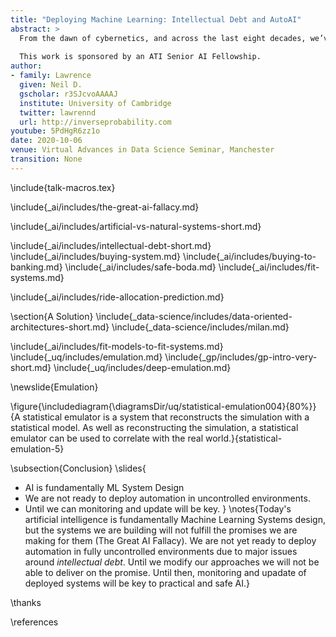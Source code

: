 ```yaml
---
title: "Deploying Machine Learning: Intellectual Debt and AutoAI"
abstract: >
  From the dawn of cybernetics, and across the last eight decades, we’ve worked to make machine learning methods successful. But now that these methods are being widely adopted we need to deal with the consequences of success. Many of those consequences can only be understood when a holistic approach to the machine learning problem is considered: the deployment of a method within a context for a particular objective. In this circumstance, it’s easy to see that questions of interpretability, fairness and transparency are all contextual. In this talk we summarize this challenge using Jonathan Zittrain’s term of “intellectual debt”, we discuss how it pans out in reality and how this challenge could be addressed using machine learning techniques to give us “Auto AI”.
  
  This work is sponsored by an ATI Senior AI Fellowship.
author:
- family: Lawrence
  given: Neil D.
  gscholar: r3SJcvoAAAAJ
  institute: University of Cambridge
  twitter: lawrennd
  url: http://inverseprobability.com
youtube: 5PdHgR6zz1o
date: 2020-10-06
venue: Virtual Advances in Data Science Seminar, Manchester
transition: None
---
```


\include{talk-macros.tex}

\include{_ai/includes/the-great-ai-fallacy.md}

\include{_ai/includes/artificial-vs-natural-systems-short.md}

\include{_ai/includes/intellectual-debt-short.md}
\include{_ai/includes/buying-system.md}
\include{_ai/includes/buying-to-banking.md}
\include{_ai/includes/safe-boda.md}
\include{_ai/includes/fit-systems.md}

\include{_ai/includes/ride-allocation-prediction.md}

\section{A Solution}
\include{_data-science/includes/data-oriented-architectures-short.md}
\include{_data-science/includes/milan.md}

\include{_ai/includes/fit-models-to-fit-systems.md}
\include{_uq/includes/emulation.md}
\include{_gp/includes/gp-intro-very-short.md}
\include{_uq/includes/deep-emulation.md}


\newslide{Emulation}

\figure{\includediagram{\diagramsDir/uq/statistical-emulation004}{80%}}{A statistical emulator is a system that reconstructs the simulation with a statistical model. As well as reconstructing the simulation, a statistical emulator can be used to correlate with the real world.}{statistical-emulation-5}

\subsection{Conclusion}
\slides{
* AI is fundamentally ML System Design
* We are not ready to deploy automation in uncontrolled environments.
* Until we can monitoring and update will be key.
}
\notes{Today's artificial intelligence is fundamentally Machine Learning Systems design, but the systems we are building will not fulfill the promises we are making for them (The Great AI Fallacy). We are not yet ready to deploy automation in fully uncontrolled environments due to major issues around *intellectual debt*. Until we modify our approaches we will not be able to deliver on the promise. Until then, monitoring and upadate of deployed systems will be key to practical and safe AI.}

\thanks

\references



